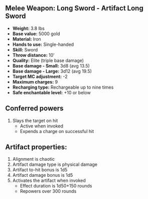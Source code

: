 ## Melee Weapon: Long Sword - Artifact Long Sword

- **Weight:** 3.8 lbs
- **Base value:** 5000 gold
- **Material:** Iron
- **Hands to use:** Single-handed
- **Skill:** Sword
- **Throw distance:** 10'
- **Quality:** Elite (triple base damage)
- **Base damage - Small:** 3d8 (avg 13.5)
- **Base damage - Large:** 3d12 (avg 19.5)
- **Target MC adjustment:** -2
- **Maximum charges:** 9
- **Recharging type:** Rechargeable up to nine times
- **Safe enchantable level:** +10 or below

## Conferred powers

1. Slays the target on hit
    * Active when invoked
    * Expends a charge on successful hit

## Artifact properties:

1. Alignment is chaotic
2. Artifact damage type is physical damage
3. Artifact to-hit bonus is 1d5
4. Artifact damage bonus is 1d5
5. Activates the artifact when invoked
    * Effect duration is 1d50+150 rounds
    * Repowers over 300 rounds

